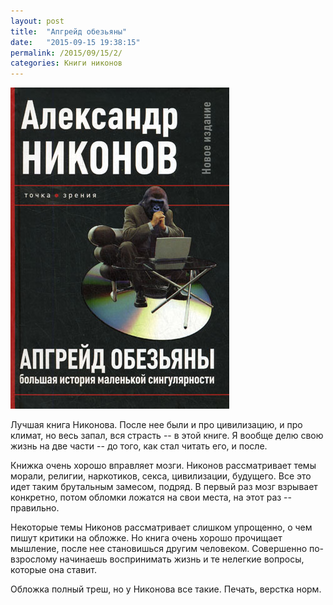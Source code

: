 ```yaml
---
layout: post
title:  "Апгрейд обезьяны"
date:   "2015-09-15 19:38:15"
permalink: /2015/09/15/2/
categories: Книги никонов
---
```


![screenshot](/assets/static/monkey_up.jpg)

Лучшая книга Никонова. После нее были и про цивилизацию, и про климат,
но весь запал, вся страсть -- в этой книге. Я вообще делю свою жизнь
на две части -- до того, как стал читать его, и после.

Книжка очень хорошо вправляет мозги. Никонов рассматривает темы
морали, религии, наркотиков, секса, цивилизации, будущего. Все это
идет таким брутальным замесом, подряд. В первый раз мозг взрывает
конкретно, потом обломки ложатся на свои места, на этот раз --
правильно.

Некоторые темы Никонов рассматривает слишком упрощенно, о чем пишут
критики на обложке. Но книга очень хорошо прочищает мышление, после
нее становишься другим человеком. Совершенно по-взрослому начинаешь
воспринимать жизнь и те нелегкие вопросы, которые она ставит.

Обложка полный треш, но у Никонова все такие. Печать, верстка норм.
